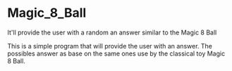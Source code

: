 # Magic_8_Ball
It'll provide the user with a random an answer similar to the Magic 8 Ball


This is a simple program that will provide the user with an answer.  The possibles answer as base on the same ones use by the classical toy
Magic 8 Ball.

